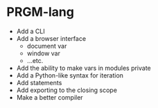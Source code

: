 # PRGM-lang

- Add a CLI
- Add a browser interface
  - document var
  - window var
  - ...etc.
- Add the ability to make vars in modules private
- Add a Python-like syntax for iteration
- Add statements
- Add exporting to the closing scope
- Make a better compiler
